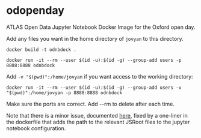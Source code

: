 # odopenday

ATLAS Open Data Jupyter Notebook Docker Image for the Oxford open day.

Add any files you want in the home directory of `jovyan` to this directory.

`docker build -t odnbdock .`

`docker run -it --rm --user $(id -u):$(id -g) --group-add users -p 8888:8888 odnbdock`

Add `-v "$(pwd)":/home/jovyan` if you want access to the working directory:

`docker run -it --rm --user $(id -u):$(id -g) --group-add users -v "$(pwd)":/home/jovyan -p 8888:8888 odnbdock`

Make sure the ports are correct. Add --rm to delete after each time.

Note that there is a minor issue, documented [here](https://github.com/root-project/jsroot/issues/166), fixed by a one-liner in the dockerfile that adds the path to the relevant JSRoot files to the jupyter notebook configuration.
